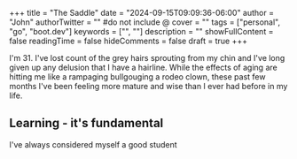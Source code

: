 +++
title = "The Saddle"
date = "2024-09-15T09:09:36-06:00"
author = "John"
authorTwitter = "" #do not include @
cover = ""
tags = ["personal", "go", "boot.dev"]
keywords = ["", ""]
description = ""
showFullContent = false
readingTime = false
hideComments = false
draft = true
+++

I'm 31. I've lost count of the grey hairs sprouting from my chin and I've long given up any delusion that I have a hairline. While the effects of aging are hitting me like a rampaging bullgouging a rodeo clown, these past few months I've been feeling more mature and wise than I ever had before in my life.

## Learning - it's fundamental

I've always considered myself a good student
